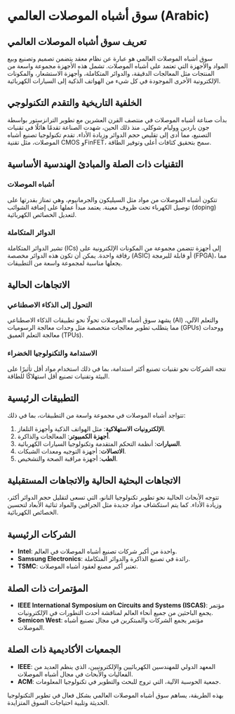 # سوق أشباه الموصلات العالمي (Arabic)

## تعريف سوق أشباه الموصلات العالمي
سوق أشباه الموصلات العالمي هو عبارة عن نظام معقد يتضمن تصميم وتصنيع وبيع المواد والأجهزة التي تعتمد على أشباه الموصلات. تشمل هذه الأجهزة مجموعة واسعة من المنتجات مثل المعالجات الدقيقة، والدوائر المتكاملة، وأجهزة الاستشعار، والمكونات الإلكترونية الأخرى الموجودة في كل شيء من الهواتف الذكية إلى السيارات الكهربائية.

## الخلفية التاريخية والتقدم التكنولوجي
بدأت صناعة أشباه الموصلات في منتصف القرن العشرين مع تطوير الترانزستور بواسطة جون باردين ووليام شوكلي. منذ ذلك الحين، شهدت الصناعة تقدمًا هائلًا في تقنيات التصنيع، مما أدى إلى تقليص حجم الدوائر وزيادة الأداء. تقدم تكنولوجيا تصنيع أشباه الموصلات، مثل تقنية CMOS وFinFET، سمح بتحقيق كثافات أعلى وتوفير الطاقة.

## التقنيات ذات الصلة والمبادئ الهندسية الأساسية
### أشباه الموصلات
تتكون أشباه الموصلات من مواد مثل السيليكون والجرمانيوم، وهي تمتاز بقدرتها على توصيل الكهرباء تحت ظروف معينة. يعتمد مبدأ عملها على إضافة الشوائب (doping) لتعديل الخصائص الكهربائية.

### الدوائر المتكاملة
تشير الدوائر المتكاملة (ICs) إلى أجهزة تتضمن مجموعة من المكونات الإلكترونية على رقاقة واحدة. يمكن أن تكون هذه الدوائر مخصصة (ASIC) أو قابلة للبرمجة (FPGA)، مما يجعلها مناسبة لمجموعة واسعة من التطبيقات.

## الاتجاهات الحالية
### التحول إلى الذكاء الاصطناعي
يشهد سوق أشباه الموصلات تحولًا نحو تطبيقات الذكاء الاصطناعي (AI) والتعلم الآلي، مما يتطلب تطوير معالجات متخصصة مثل وحدات معالجة الرسوميات (GPUs) ووحدات معالجة التعلم العميق (TPUs).

### الاستدامة والتكنولوجيا الخضراء
تتجه الشركات نحو تقنيات تصنيع أكثر استدامة، بما في ذلك استخدام مواد أقل تأثيرًا على البيئة وتقنيات تصنيع أقل استهلاكًا للطاقة.

## التطبيقات الرئيسية
تتواجد أشباه الموصلات في مجموعة واسعة من التطبيقات، بما في ذلك:

1. **الإلكترونيات الاستهلاكية**: مثل الهواتف الذكية وأجهزة التلفاز.
2. **أجهزة الكمبيوتر**: المعالجات والذاكرة.
3. **السيارات**: أنظمة التحكم المتقدمة وتكنولوجيا السيارات الكهربائية.
4. **الاتصالات**: أجهزة التوجيه ومعدات الشبكات.
5. **الطب**: أجهزة مراقبة الصحة والتشخيص.

## الاتجاهات البحثية الحالية والاتجاهات المستقبلية
تتوجه الأبحاث الحالية نحو تطوير تكنولوجيا النانو، التي تسعى لتقليل حجم الدوائر أكثر، وزيادة الأداء. كما يتم استكشاف مواد جديدة مثل الجرافين والمواد ثنائية الأبعاد لتحسين الخصائص الكهربائية.

## الشركات الرئيسية
- **Intel**: واحدة من أكبر شركات تصنيع أشباه الموصلات في العالم.
- **Samsung Electronics**: رائدة في تصنيع الذاكرة والدوائر المتكاملة.
- **TSMC**: تعتبر أكبر مصنع لعقود أشباه الموصلات.

## المؤتمرات ذات الصلة
- **IEEE International Symposium on Circuits and Systems (ISCAS)**: مؤتمر يجمع الباحثين من جميع أنحاء العالم لمناقشة أحدث التطورات في الإلكترونيات.
- **Semicon West**: مؤتمر يجمع الشركات والمبتكرين في مجال تصنيع أشباه الموصلات.

## الجمعيات الأكاديمية ذات الصلة
- **IEEE**: المعهد الدولي للمهندسين الكهربائيين والإلكترونيين، الذي ينظم العديد من الفعاليات والأبحاث في مجال أشباه الموصلات.
- **ACM**: جمعية الحوسبة الآلية، التي تروج للبحث والتطوير في تكنولوجيا المعلومات.

بهذه الطريقة، يساهم سوق أشباه الموصلات العالمي بشكل فعال في تطوير التكنولوجيا الحديثة وتلبية احتياجات السوق المتزايدة.